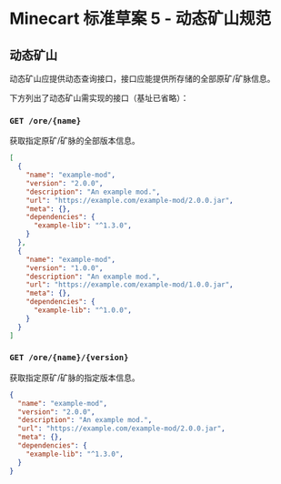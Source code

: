 # Minecart 标准草案 5 - 动态矿山规范

## 动态矿山

动态矿山应提供动态查询接口，接口应能提供所存储的全部原矿/矿脉信息。

下方列出了动态矿山需实现的接口（基址已省略）：

### `GET /ore/{name}`

获取指定原矿/矿脉的全部版本信息。

```json
[
  {
    "name": "example-mod",
    "version": "2.0.0",
    "description": "An example mod.",
    "url": "https://example.com/example-mod/2.0.0.jar",
    "meta": {},
    "dependencies": {
      "example-lib": "^1.3.0",
    }
  },
  {
    "name": "example-mod",
    "version": "1.0.0",
    "description": "An example mod.",
    "url": "https://example.com/example-mod/1.0.0.jar",
    "meta": {},
    "dependencies": {
      "example-lib": "^1.0.0",
    }
  }
]
```

### `GET /ore/{name}/{version}`

获取指定原矿/矿脉的指定版本信息。

```json
{
  "name": "example-mod",
  "version": "2.0.0",
  "description": "An example mod.",
  "url": "https://example.com/example-mod/2.0.0.jar",
  "meta": {},
  "dependencies": {
    "example-lib": "^1.3.0",
  }
}
```
